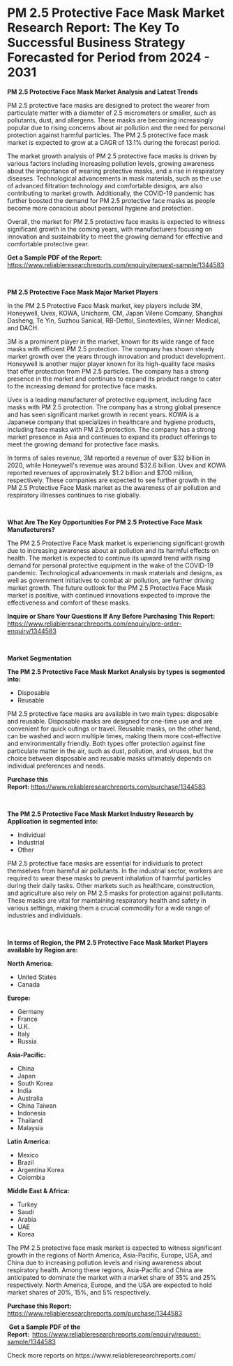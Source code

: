 <p><h1>PM 2.5 Protective Face Mask Market Research Report: The Key To Successful Business Strategy Forecasted for Period from 2024 - 2031</h1></p><p><strong>PM 2.5 Protective Face Mask Market Analysis and Latest Trends</strong></p>
<p><p>PM 2.5 protective face masks are designed to protect the wearer from particulate matter with a diameter of 2.5 micrometers or smaller, such as pollutants, dust, and allergens. These masks are becoming increasingly popular due to rising concerns about air pollution and the need for personal protection against harmful particles. The PM 2.5 protective face mask market is expected to grow at a CAGR of 13.1% during the forecast period.</p><p>The market growth analysis of PM 2.5 protective face masks is driven by various factors including increasing pollution levels, growing awareness about the importance of wearing protective masks, and a rise in respiratory diseases. Technological advancements in mask materials, such as the use of advanced filtration technology and comfortable designs, are also contributing to market growth. Additionally, the COVID-19 pandemic has further boosted the demand for PM 2.5 protective face masks as people become more conscious about personal hygiene and protection.</p><p>Overall, the market for PM 2.5 protective face masks is expected to witness significant growth in the coming years, with manufacturers focusing on innovation and sustainability to meet the growing demand for effective and comfortable protective gear.</p></p>
<p><strong>Get a Sample PDF of the Report:&nbsp;</strong> <a href="https://www.reliableresearchreports.com/enquiry/request-sample/1344583">https://www.reliableresearchreports.com/enquiry/request-sample/1344583</a></p>
<p>&nbsp;</p>
<p><strong>PM 2.5 Protective Face Mask Major Market Players</strong></p>
<p><p>In the PM 2.5 Protective Face Mask market, key players include 3M, Honeywell, Uvex, KOWA, Unicharm, CM, Japan Vilene Company, Shanghai Dasheng, Te Yin, Suzhou Sanical, RB-Dettol, Sinotextiles, Winner Medical, and DACH. </p><p>3M is a prominent player in the market, known for its wide range of face masks with efficient PM 2.5 protection. The company has shown steady market growth over the years through innovation and product development. Honeywell is another major player known for its high-quality face masks that offer protection from PM 2.5 particles. The company has a strong presence in the market and continues to expand its product range to cater to the increasing demand for protective face masks.</p><p>Uvex is a leading manufacturer of protective equipment, including face masks with PM 2.5 protection. The company has a strong global presence and has seen significant market growth in recent years. KOWA is a Japanese company that specializes in healthcare and hygiene products, including face masks with PM 2.5 protection. The company has a strong market presence in Asia and continues to expand its product offerings to meet the growing demand for protective face masks.</p><p>In terms of sales revenue, 3M reported a revenue of over $32 billion in 2020, while Honeywell's revenue was around $32.6 billion. Uvex and KOWA reported revenues of approximately $1.2 billion and $700 million, respectively. These companies are expected to see further growth in the PM 2.5 Protective Face Mask market as the awareness of air pollution and respiratory illnesses continues to rise globally.</p></p>
<p>&nbsp;</p>
<p><strong>What Are The Key Opportunities For PM 2.5 Protective Face Mask Manufacturers?</strong></p>
<p><p>The PM 2.5 Protective Face Mask market is experiencing significant growth due to increasing awareness about air pollution and its harmful effects on health. The market is expected to continue its upward trend with rising demand for personal protective equipment in the wake of the COVID-19 pandemic. Technological advancements in mask materials and designs, as well as government initiatives to combat air pollution, are further driving market growth. The future outlook for the PM 2.5 Protective Face Mask market is positive, with continued innovations expected to improve the effectiveness and comfort of these masks.</p></p>
<p><strong>Inquire or Share Your Questions If Any Before Purchasing This Report:</strong> <a href="https://www.reliableresearchreports.com/enquiry/pre-order-enquiry/1344583">https://www.reliableresearchreports.com/enquiry/pre-order-enquiry/1344583</a></p>
<p>&nbsp;</p>
<p><strong>Market Segmentation</strong></p>
<p><strong>The PM 2.5 Protective Face Mask Market Analysis by types is segmented into:</strong></p>
<p><ul><li>Disposable</li><li>Reusable</li></ul></p>
<p><p>PM 2.5 protective face masks are available in two main types: disposable and reusable. Disposable masks are designed for one-time use and are convenient for quick outings or travel. Reusable masks, on the other hand, can be washed and worn multiple times, making them more cost-effective and environmentally friendly. Both types offer protection against fine particulate matter in the air, such as dust, pollution, and viruses, but the choice between disposable and reusable masks ultimately depends on individual preferences and needs.</p></p>
<p><strong>Purchase this Report:&nbsp;</strong><a href="https://www.reliableresearchreports.com/purchase/1344583">https://www.reliableresearchreports.com/purchase/1344583</a></p>
<p>&nbsp;</p>
<p><strong>The PM 2.5 Protective Face Mask Market Industry Research by Application is segmented into:</strong></p>
<p><ul><li>Individual</li><li>Industrial</li><li>Other</li></ul></p>
<p><p>PM 2.5 protective face masks are essential for individuals to protect themselves from harmful air pollutants. In the industrial sector, workers are required to wear these masks to prevent inhalation of harmful particles during their daily tasks. Other markets such as healthcare, construction, and agriculture also rely on PM 2.5 masks for protection against pollutants. These masks are vital for maintaining respiratory health and safety in various settings, making them a crucial commodity for a wide range of industries and individuals.</p></p>
<p>&nbsp;</p>
<p><strong>In terms of Region, the PM 2.5 Protective Face Mask Market Players available by Region are:</strong></p>
<p>
    <p> <strong> North America: </strong>
        <ul>
            <li>United States</li>
            <li>Canada</li>
        </ul>
        </p> 
    <p> <strong> Europe: </strong>
        <ul>
            <li>Germany</li>
            <li>France</li>
            <li>U.K.</li>
            <li>Italy</li>
            <li>Russia</li>
        </ul>
        </p> 
    <p> <strong> Asia-Pacific: </strong>
        <ul>
            <li>China</li>
            <li>Japan</li>
            <li>South Korea</li>
            <li>India</li>
            <li>Australia</li>
            <li>China Taiwan</li>
            <li>Indonesia</li>
            <li>Thailand</li>
            <li>Malaysia</li>
        </ul>
        </p> 
    <p> <strong> Latin America: </strong>
        <ul>
            <li>Mexico</li>
            <li>Brazil</li>
            <li>Argentina Korea</li>
            <li>Colombia</li>
        </ul>
        </p> 
    <p> <strong> Middle East & Africa: </strong>
        <ul>
            <li>Turkey</li>
            <li>Saudi</li>
            <li>Arabia</li>
            <li>UAE</li>
            <li>Korea</li>
        </ul>
    </p>
    </p>
<p><p>The PM 2.5 protective face mask market is expected to witness significant growth in the regions of North America, Asia-Pacific, Europe, USA, and China due to increasing pollution levels and rising awareness about respiratory health. Among these regions, Asia-Pacific and China are anticipated to dominate the market with a market share of 35% and 25% respectively. North America, Europe, and the USA are expected to hold market shares of 20%, 15%, and 5% respectively.</p></p>
<p><strong>Purchase this Report: </strong><a href="https://www.reliableresearchreports.com/purchase/1344583">https://www.reliableresearchreports.com/purchase/1344583</a></p>
<p>&nbsp;<strong>Get a Sample PDF of the Report:&nbsp;&nbsp;</strong><a href="https://www.reliableresearchreports.com/enquiry/request-sample/1344583">https://www.reliableresearchreports.com/enquiry/request-sample/1344583</a></p>
<p><strong></strong></p>
<p>Check more reports on https://www.reliableresearchreports.com/</p>